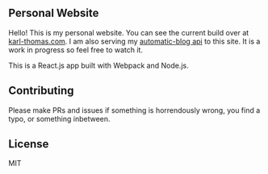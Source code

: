 
## Personal Website
Hello! This is my personal website. You can see the current build over at [karl-thomas.com](http://karl-thomas.com). I am also serving my [automatic-blog api](https://github.com/karl-thomas/automatic-blog) to this site. It is a work in progress so feel free to watch it. 

This is a React.js app built with Webpack and Node.js.
## Contributing
Please make PRs and issues if something is horrendously wrong, you find a typo, or something inbetween.
## License

MIT

